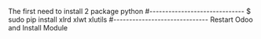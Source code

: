 The first need to install 2 package python
#------------------------------
$ sudo pip install xlrd xlwt xlutils
#------------------------------
Restart Odoo and Install Module
